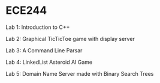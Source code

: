 # ECE244
Lab 1: Introduction to C++

Lab 2: Graphical TicTicToe game with display server

Lab 3: A Command Line Parsar 

Lab 4: LinkedList Asteroid AI Game 

Lab 5: Domain Name Server made with Binary Search Trees
